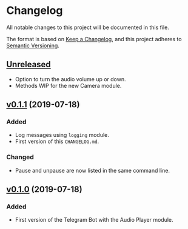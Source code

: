 # Changelog
All notable changes to this project will be documented in this file.

The format is based on [Keep a Changelog](https://keepachangelog.com/en/1.0.0/),
and this project adheres to [Semantic Versioning](https://semver.org/spec/v2.0.0.html).

## [Unreleased]
- Option to turn the audio volume up or down.
- Methods WIP for the new Camera module.

## [v0.1.1](https://github.com/denisazevedo/eNannyBot/tree/v0.1.1) (2019-07-18)
### Added
- Log messages using `logging` module.
- First version of this `CHANGELOG.md`.

### Changed
- Pause and unpause are now listed in the same command line. 

## [v0.1.0](https://github.com/denisazevedo/eNannyBot/tree/v0.1.0) (2019-07-18)
### Added
- First version of the Telegram Bot with the Audio Player module.

[Unreleased]: https://github.com/denisazevedo/eNannyBot/compare/v1.0.0...HEAD
[0.1.1]: https://github.com/denisazevedo/eNannyBot/compare/v0.1.0...v0.1.1
[0.1.0]: https://github.com/denisazevedo/eNannyBot/releases/tag/v0.1.0
